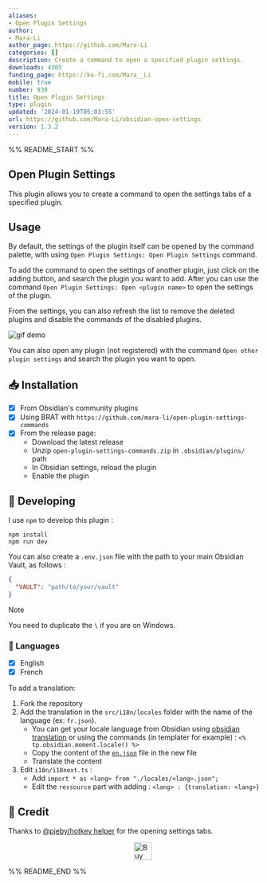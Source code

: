 ```yaml
---
aliases:
- Open Plugin Settings
author:
- Mara-Li
author_page: https://github.com/Mara-Li
categories: []
description: Create a command to open a specified plugin settings.
downloads: 4305
funding_page: https://ko-fi.com/Mara__Li
mobile: true
number: 930
title: Open Plugin Settings
type: plugin
updated: '2024-01-19T05:03:55'
url: https://github.com/Mara-Li/obsidian-open-settings
version: 1.3.2
---
```


%% README_START %%

## Open Plugin Settings 

This plugin allows you to create a command to open the settings tabs of a specified plugin.

## Usage

By default, the settings of the plugin itself can be opened by the command palette, with using `Open Plugin Settings: Open Plugin Settings` command.

To add the command to open the settings of another plugin, just click on the adding button, and search the plugin you want to add.
After you can use the command `Open Plugin Settings: Open <plugin name>` to open the settings of the plugin.

From the settings, you can also refresh the list to remove the deleted plugins and disable the commands of the disabled plugins.

![gif demo](https://user-images.githubusercontent.com/30244939/234854311-7da05061-2646-43c0-bd42-38fa50121d13.gif)

You can also open any plugin (not registered) with the command `Open other plugin settings` and search the plugin you want to open.

## 📥 Installation

- [x] From Obsidian's community plugins
- [x] Using BRAT with `https://github.com/mara-li/open-plugin-settings-commands`
- [x] From the release page: 
  - Download the latest release
  - Unzip `open-plugin-settings-commands.zip` in `.obsidian/plugins/` path
  - In Obsidian settings, reload the plugin
  - Enable the plugin

## 🤖 Developing 
I use `npm` to develop this plugin : 
```
npm install
npm run dev
```

You can also create a `.env.json` file with the path to your main Obsidian Vault, as follows : 
```json
{
  "VAULT": "path/to/your/vault"
}
```

> [!NOTE]   
> You need to duplicate the `\` if you are on Windows.

### 🎼 Languages

- [x] English
- [x] French

To add a translation:
1. Fork the repository
2. Add the translation in the `src/i18n/locales` folder with the name of the language (ex: `fr.json`). 
    - You can get your locale language from Obsidian using [obsidian translation](https://github.com/obsidianmd/obsidian-translations) or using the commands (in templater for example) : `<% tp.obsidian.moment.locale() %>`
    - Copy the content of the [`en.json`](./src/i18n/locales/en.json) file in the new file
    - Translate the content
3. Edit `i18n/i18next.ts` :
    - Add `import * as <lang> from "./locales/<lang>.json";`
    - Edit the `ressource` part with adding : `<lang> : {translation: <lang>}`


## 📜 Credit

Thanks to [@pjeby/hotkey helper](https://github.com/pjeby/hotkey-helper) for the opening settings tabs.

<a href='https://ko-fi.com/X8X54ZYAV' target='_blank'><img height='36' style='border:0px;height:36px;display:block;margin-left:50%;' src='https://cdn.ko-fi.com/cdn/kofi1.png?v=3' border='0' alt='Buy Me a Coffee at ko-fi.com' /></a>  


%% README_END %%